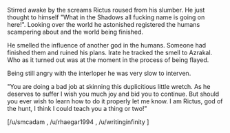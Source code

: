 Stirred awake by the screams Rictus roused from his slumber. He just thought to himself "What in the Shadows all fucking name is going on here!". Looking over the world he astonished registered the humans scampering about and the world being finished.

He smelled the influence of another god in the humans. Someone had finished them and ruined his plans. Irate he tracked the smell to Azrakal. Who as it turned out was at the moment in the process of being flayed.

Being still angry with the interloper he was very slow to interven.

"You are doing a bad job at skinning this duplicitious little wretch. As he deserves to suffer I wish you much joy and bid you to continue. But should you ever wish to learn how to do it properly let me know. I am Rictus, god of the hunt, I think I could teach you a thing or two!"

[/u/smcadam
, /u/rhaegar1994
, /u/writinginfinity
]